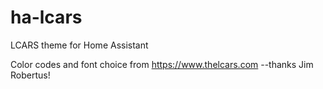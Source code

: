 # ha-lcars
LCARS theme for Home Assistant

Color codes and font choice from https://www.thelcars.com
    --thanks Jim Robertus!
